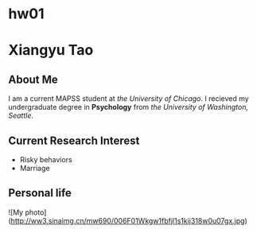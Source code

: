 # hw01

# Xiangyu Tao

## About Me
I am a current MAPSS student at *the University of Chicago*. I recieved my undergraduate degree in **Psychology** from *the University of Washington, Seattle*. 

## Current Research Interest
* Risky behaviors
* Marriage

## Personal life 
![My photo] (http://ww3.sinaimg.cn/mw690/006F01Wkgw1fbfjl1s1kij318w0u07gx.jpg)
